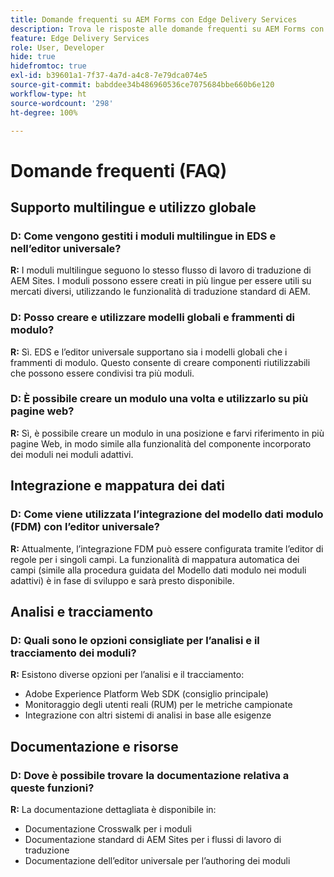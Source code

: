 ```yaml
---
title: Domande frequenti su AEM Forms con Edge Delivery Services
description: Trova le risposte alle domande frequenti su AEM Forms con Edge Delivery Services e l’editor universale. Scopri i moduli multilingue, i modelli globali, i frammenti di modulo, le funzionalità di analisi e di integrazione dei dati.
feature: Edge Delivery Services
role: User, Developer
hide: true
hidefromtoc: true
exl-id: b39601a1-7f37-4a7d-a4c8-7e79dca074e5
source-git-commit: babddee34b486960536ce7075684bbe660b6e120
workflow-type: ht
source-wordcount: '298'
ht-degree: 100%

---
```


# Domande frequenti (FAQ)


## Supporto multilingue e utilizzo globale

### D: Come vengono gestiti i moduli multilingue in EDS e nell’editor universale?

**R:** I moduli multilingue seguono lo stesso flusso di lavoro di traduzione di AEM Sites. I moduli possono essere creati in più lingue per essere utili su mercati diversi, utilizzando le funzionalità di traduzione standard di AEM.

### D: Posso creare e utilizzare modelli globali e frammenti di modulo?

**R:** Sì. EDS e l’editor universale supportano sia i modelli globali che i frammenti di modulo. Questo consente di creare componenti riutilizzabili che possono essere condivisi tra più moduli.

### D: È possibile creare un modulo una volta e utilizzarlo su più pagine web?

**R:** Sì, è possibile creare un modulo in una posizione e farvi riferimento in più pagine Web, in modo simile alla funzionalità del componente incorporato dei moduli nei moduli adattivi.

## Integrazione e mappatura dei dati

### D: Come viene utilizzata l’integrazione del modello dati modulo (FDM) con l’editor universale?

**R:** Attualmente, l’integrazione FDM può essere configurata tramite l’editor di regole per i singoli campi. La funzionalità di mappatura automatica dei campi (simile alla procedura guidata del Modello dati modulo nei moduli adattivi) è in fase di sviluppo e sarà presto disponibile.

## Analisi e tracciamento

### D: Quali sono le opzioni consigliate per l’analisi e il tracciamento dei moduli?

**R:** Esistono diverse opzioni per l’analisi e il tracciamento:

- Adobe Experience Platform Web SDK (consiglio principale)
- Monitoraggio degli utenti reali (RUM) per le metriche campionate
- Integrazione con altri sistemi di analisi in base alle esigenze

## Documentazione e risorse

### D: Dove è possibile trovare la documentazione relativa a queste funzioni?

**R:** La documentazione dettagliata è disponibile in:

- Documentazione Crosswalk per i moduli
- Documentazione standard di AEM Sites per i flussi di lavoro di traduzione
- Documentazione dell’editor universale per l’authoring dei moduli
